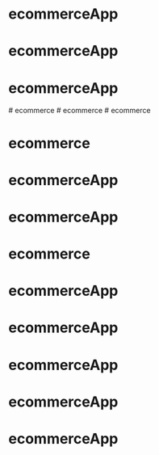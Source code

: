 # ecommerceApp
# ecommerceApp
# ecommerceApp
#   e c o m m e r c e  
 #   e c o m m e r c e  
 # ecommerce
# ecommerce
# ecommerceApp
# ecommerceApp
# ecommerce
# ecommerceApp
# ecommerceApp
# ecommerceApp
# ecommerceApp
# ecommerceApp
